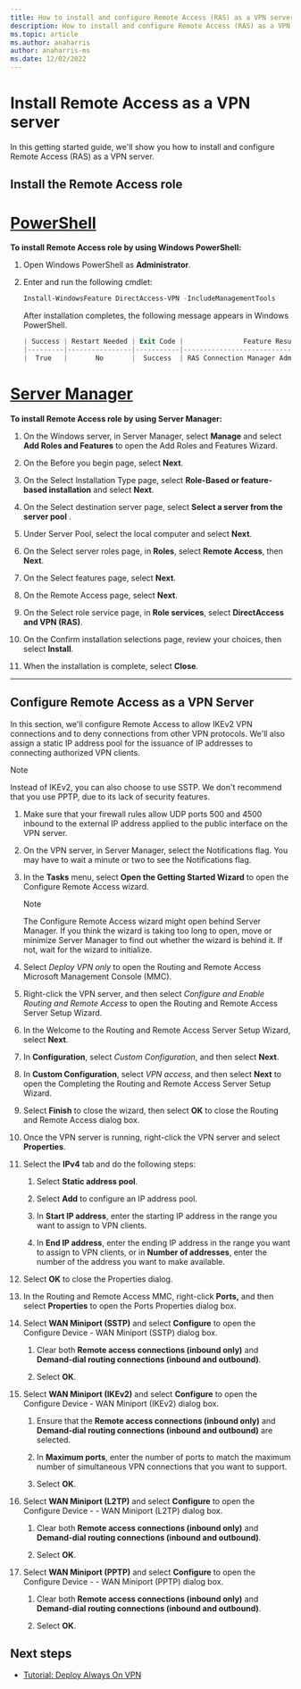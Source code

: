 ```yaml
---
title: How to install and configure Remote Access (RAS) as a VPN server
description: How to install and configure Remote Access (RAS) as a VPN server in Microsoft Windows Server
ms.topic: article
ms.author: anaharris
author: anaharris-ms
ms.date: 12/02/2022
---
```



# Install Remote Access as a VPN server

In this getting started guide, we'll show you how to install and configure Remote Access (RAS) as a VPN server.

## Install the Remote Access role

# [PowerShell](#tab/powershell)

**To install Remote Access role by using Windows PowerShell:**

1. Open Windows PowerShell as **Administrator**.

2. Enter and run the following cmdlet:

   ```powershell
   Install-WindowsFeature DirectAccess-VPN -IncludeManagementTools
   ```

   After installation completes, the following message appears in Windows PowerShell.

   ```powershell
   | Success | Restart Needed | Exit Code |               Feature Result               |
   |---------|----------------|-----------|--------------------------------------------|
   |  True   |       No       |  Success  | RAS Connection Manager Administration Kit |
   ```

# [Server Manager](#tab/servermgr)

**To install Remote Access role by using Server Manager:**

1. On the Windows server, in Server Manager, select **Manage** and select **Add Roles and Features** to open the Add Roles and Features Wizard.

2. On the Before you begin page, select **Next**.

3. On the Select Installation Type page, select **Role-Based or feature-based installation** and select **Next**.

4. On the Select destination server page, select **Select a server from the server pool** .

5. Under Server Pool, select the local computer and select **Next**.

6. On the Select server roles page, in **Roles**, select **Remote Access**, then **Next**.

7. On the Select features page, select **Next**.

8. On the Remote Access page, select **Next**.

9. On the Select role service page, in **Role services**, select **DirectAccess and VPN (RAS)**.

10. On the Confirm installation selections page, review your choices, then select **Install**.

11. When the installation is complete, select **Close**.

---

## Configure Remote Access as a VPN Server

In this section, we'll configure Remote Access to allow IKEv2 VPN connections and to deny connections from other VPN protocols. We'll also assign a static IP address pool for the issuance of IP addresses to connecting authorized VPN clients.

>[!NOTE]
>Instead of IKEv2, you can also choose to use SSTP. We don't recommend that you use PPTP, due to its lack of security features.

1. Make sure that your firewall rules allow UDP ports 500 and 4500 inbound to the external IP address applied to the public interface on the VPN server.

1. On the VPN server, in Server Manager, select the Notifications flag. You may have to wait a minute or two to see the Notifications flag.

1. In the **Tasks** menu, select **Open the Getting Started Wizard** to open the Configure Remote Access wizard.

   >[!NOTE]
   >The Configure Remote Access wizard might open behind Server Manager. If you think the wizard is taking too long to open, move or minimize Server Manager to find out whether the wizard is behind it. If not, wait for the wizard to initialize.

1. Select *Deploy VPN only* to open the Routing and Remote Access Microsoft Management Console (MMC).

1. Right-click the VPN server, and then select *Configure and Enable Routing and Remote Access* to open the Routing and Remote Access Server Setup Wizard.

1. In the Welcome to the Routing and Remote Access Server Setup Wizard, select **Next**.

1. In **Configuration**, select *Custom Configuration*, and then select **Next**.

1. In **Custom Configuration**, select *VPN access*, and then select **Next** to open the Completing the Routing and Remote Access Server Setup Wizard.

1. Select **Finish** to close the wizard, then select **OK** to close the Routing and Remote Access dialog box.

1. Once the VPN server is running, right-click the VPN server and select **Properties**.

1. Select the **IPv4** tab and do the following steps:

    1. Select **Static address pool**.

    2. Select **Add** to configure an IP address pool.

    3. In **Start IP address**, enter the starting IP address in the range you want to assign to VPN clients.

    4. In **End IP address**, enter the ending IP address in the range you want to assign to VPN clients, or in **Number of addresses**, enter the number of the address you want to make available.

1. Select **OK** to close the Properties dialog.

1. In the Routing and Remote Access MMC, right-click **Ports,** and then select **Properties** to open the Ports Properties dialog box.

1. Select **WAN Miniport (SSTP)** and select **Configure** to open the Configure Device - WAN Miniport (SSTP) dialog box.

    1. Clear both  **Remote access connections (inbound only)**  and **Demand-dial routing connections (inbound and outbound)**.

    2. Select **OK**.

1. Select **WAN Miniport (IKEv2)** and select **Configure** to open the Configure Device - WAN Miniport (IKEv2) dialog box.

    1. Ensure that the **Remote access connections (inbound only)** and  **Demand-dial routing connections (inbound and outbound)** are selected.

    1. In **Maximum ports**, enter the number of ports to match the maximum number of simultaneous VPN connections that you want to support.

    1. Select **OK**.

1. Select **WAN Miniport (L2TP)** and select **Configure** to open the Configure Device -  - WAN Miniport (L2TP) dialog box.

    1. Clear both  **Remote access connections (inbound only)**  and **Demand-dial routing connections (inbound and outbound)**.

    2. Select **OK**.

1. Select **WAN Miniport (PPTP)** and select **Configure** to open the Configure Device -  - WAN Miniport (PPTP) dialog box.

    1. Clear both  **Remote access connections (inbound only)**  and **Demand-dial routing connections (inbound and outbound)**.

    2. Select **OK**.

## Next steps

- [Tutorial: Deploy Always On VPN](tutorial-aovpn-deploy-setup.md)